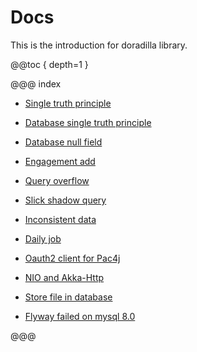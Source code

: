 # Docs

This is the introduction for doradilla library.

@@toc { depth=1 }


@@@ index

* [Single truth principle](singletruthprinciple.md)

* [Database single truth principle](database/index.md)

* [Database null field](fieldnull/index.md)

* [Engagement add](engagement/index.md)

* [Query overflow](slickqueryfailed/index.md)

* [Slick shadow query](shadowquery/index.md)

* [Inconsistent data](inconsistent/index.md)

* [Daily job](dailyjob/index.md)

* [Oauth2 client for Pac4j](pac4j/index.md)

* [NIO and Akka-Http](nio/index.md)

* [Store file in database](databasewithfile/index.md)

* [Flyway failed on mysql 8.0](flywayonmysql/index.md)

@@@